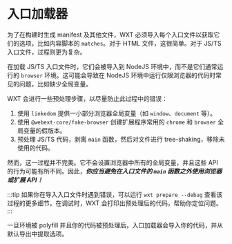 # 入口加载器

为了在构建时生成 manifest 及其他文件，WXT 必须导入每个入口文件以获取它们的选项，比如内容脚本的 `matches`。对于 HTML 文件，这很简单。对于 JS/TS 入口文件，过程则更为复杂。

在加载 JS/TS 入口文件时，它们会被导入到 NodeJS 环境中，而不是它们通常运行的 `browser` 环境。这可能会导致在 NodeJS 环境中运行仅限浏览器的代码时常见的问题，比如缺少全局变量。

WXT 会进行一些预处理步骤，以尽量防止此过程中的错误：

1. 使用 `linkedom` 提供一小部分浏览器全局变量（如 `window`、`document` 等）。
2. 使用 `@webext-core/fake-browser` 创建扩展程序常用的 `chrome` 和 `browser` 全局变量的假版本。
3. 预处理 JS/TS 代码，剥离 `main` 函数，然后对文件进行 tree-shaking，移除未使用的代码。

然而，这一过程并不完美。它不会设置浏览器中所有的全局变量，并且这些 API 的行为可能有所不同。因此，**_你应当避免在入口文件的 `main` 函数之外使用浏览器或扩展 API！_**

:::tip
如果你在导入入口文件时遇到错误，可以运行 `wxt prepare --debug` 查看该过程的更多细节。在调试时，WXT 会打印出预处理后的代码，帮助你定位问题。
:::

一旦环境被 polyfill 并且你的代码被预处理后，入口加载器会导入你的代码，并从默认导出中提取选项。
